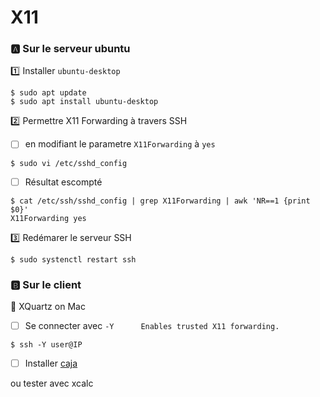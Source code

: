 # X11

### :a: Sur le serveur ubuntu

:one: Installer `ubuntu-desktop`

```
$ sudo apt update
$ sudo apt install ubuntu-desktop
```

:two: Permettre X11 Forwarding à travers SSH

- [ ] en modifiant le parametre `X11Forwarding` à `yes`

```
$ sudo vi /etc/sshd_config
```

- [ ] Résultat escompté

```
$ cat /etc/ssh/sshd_config | grep X11Forwarding | awk 'NR==1 {print $0}'
X11Forwarding yes
```

:three: Redémarer le serveur SSH

```
$ sudo systenctl restart ssh
```

### :b: Sur le client


:apple: XQuartz on Mac 

- [ ] Se connecter avec `-Y      Enables trusted X11 forwarding.` 

```
$ ssh -Y user@IP
```

- [ ] Installer [caja](https://ubuntu-mate.community/t/x11-forwarding-with-caja-in-18-04-1/18911)

ou tester avec xcalc

